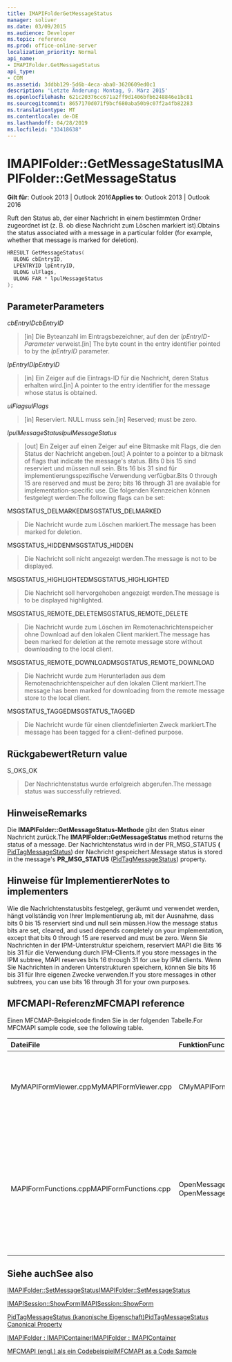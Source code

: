 ```yaml
---
title: IMAPIFolderGetMessageStatus
manager: soliver
ms.date: 03/09/2015
ms.audience: Developer
ms.topic: reference
ms.prod: office-online-server
localization_priority: Normal
api_name:
- IMAPIFolder.GetMessageStatus
api_type:
- COM
ms.assetid: 3ddbb129-5d6b-4eca-aba0-3620609ed0c1
description: 'Letzte Änderung: Montag, 9. März 2015'
ms.openlocfilehash: 621c20376cc671a2ff9d1406bfb6248846e1bc81
ms.sourcegitcommit: 8657170d071f9bcf680aba50b9c07f2a4fb82283
ms.translationtype: MT
ms.contentlocale: de-DE
ms.lasthandoff: 04/28/2019
ms.locfileid: "33418638"
---
```

# <a name="imapifoldergetmessagestatus"></a><span data-ttu-id="cee7b-103">IMAPIFolder::GetMessageStatus</span><span class="sxs-lookup"><span data-stu-id="cee7b-103">IMAPIFolder::GetMessageStatus</span></span>

  
  
<span data-ttu-id="cee7b-104">**Gilt für**: Outlook 2013 | Outlook 2016</span><span class="sxs-lookup"><span data-stu-id="cee7b-104">**Applies to**: Outlook 2013 | Outlook 2016</span></span> 
  
<span data-ttu-id="cee7b-105">Ruft den Status ab, der einer Nachricht in einem bestimmten Ordner zugeordnet ist (z. B. ob diese Nachricht zum Löschen markiert ist).</span><span class="sxs-lookup"><span data-stu-id="cee7b-105">Obtains the status associated with a message in a particular folder (for example, whether that message is marked for deletion).</span></span>
  
```cpp
HRESULT GetMessageStatus(
  ULONG cbEntryID,
  LPENTRYID lpEntryID,
  ULONG ulFlags,
  ULONG FAR * lpulMessageStatus
);
```

## <a name="parameters"></a><span data-ttu-id="cee7b-106">Parameter</span><span class="sxs-lookup"><span data-stu-id="cee7b-106">Parameters</span></span>

 <span data-ttu-id="cee7b-107">_cbEntryID_</span><span class="sxs-lookup"><span data-stu-id="cee7b-107">_cbEntryID_</span></span>
  
> <span data-ttu-id="cee7b-108">[in] Die Byteanzahl im Eintragsbezeichner, auf den der  _lpEntryID-Parameter_ verweist.</span><span class="sxs-lookup"><span data-stu-id="cee7b-108">[in] The byte count in the entry identifier pointed to by the  _lpEntryID_ parameter.</span></span> 
    
 <span data-ttu-id="cee7b-109">_lpEntryID_</span><span class="sxs-lookup"><span data-stu-id="cee7b-109">_lpEntryID_</span></span>
  
> <span data-ttu-id="cee7b-110">[in] Ein Zeiger auf die Eintrags-ID für die Nachricht, deren Status erhalten wird.</span><span class="sxs-lookup"><span data-stu-id="cee7b-110">[in] A pointer to the entry identifier for the message whose status is obtained.</span></span>
    
 <span data-ttu-id="cee7b-111">_ulFlags_</span><span class="sxs-lookup"><span data-stu-id="cee7b-111">_ulFlags_</span></span>
  
> <span data-ttu-id="cee7b-112">[in] Reserviert. NULL muss sein.</span><span class="sxs-lookup"><span data-stu-id="cee7b-112">[in] Reserved; must be zero.</span></span>
    
 <span data-ttu-id="cee7b-113">_lpulMessageStatus_</span><span class="sxs-lookup"><span data-stu-id="cee7b-113">_lpulMessageStatus_</span></span>
  
> <span data-ttu-id="cee7b-114">[out] Ein Zeiger auf einen Zeiger auf eine Bitmaske mit Flags, die den Status der Nachricht angeben.</span><span class="sxs-lookup"><span data-stu-id="cee7b-114">[out] A pointer to a pointer to a bitmask of flags that indicate the message's status.</span></span> <span data-ttu-id="cee7b-115">Bits 0 bis 15 sind reserviert und müssen null sein. Bits 16 bis 31 sind für implementierungsspezifische Verwendung verfügbar.</span><span class="sxs-lookup"><span data-stu-id="cee7b-115">Bits 0 through 15 are reserved and must be zero; bits 16 through 31 are available for implementation-specific use.</span></span> <span data-ttu-id="cee7b-116">Die folgenden Kennzeichen können festgelegt werden:</span><span class="sxs-lookup"><span data-stu-id="cee7b-116">The following flags can be set:</span></span>
    
<span data-ttu-id="cee7b-117">MSGSTATUS_DELMARKED</span><span class="sxs-lookup"><span data-stu-id="cee7b-117">MSGSTATUS_DELMARKED</span></span> 
  
> <span data-ttu-id="cee7b-118">Die Nachricht wurde zum Löschen markiert.</span><span class="sxs-lookup"><span data-stu-id="cee7b-118">The message has been marked for deletion.</span></span>
    
<span data-ttu-id="cee7b-119">MSGSTATUS_HIDDEN</span><span class="sxs-lookup"><span data-stu-id="cee7b-119">MSGSTATUS_HIDDEN</span></span> 
  
> <span data-ttu-id="cee7b-120">Die Nachricht soll nicht angezeigt werden.</span><span class="sxs-lookup"><span data-stu-id="cee7b-120">The message is not to be displayed.</span></span> 
    
<span data-ttu-id="cee7b-121">MSGSTATUS_HIGHLIGHTED</span><span class="sxs-lookup"><span data-stu-id="cee7b-121">MSGSTATUS_HIGHLIGHTED</span></span> 
  
> <span data-ttu-id="cee7b-122">Die Nachricht soll hervorgehoben angezeigt werden.</span><span class="sxs-lookup"><span data-stu-id="cee7b-122">The message is to be displayed highlighted.</span></span>
    
<span data-ttu-id="cee7b-123">MSGSTATUS_REMOTE_DELETE</span><span class="sxs-lookup"><span data-stu-id="cee7b-123">MSGSTATUS_REMOTE_DELETE</span></span> 
  
> <span data-ttu-id="cee7b-124">Die Nachricht wurde zum Löschen im Remotenachrichtenspeicher ohne Download auf den lokalen Client markiert.</span><span class="sxs-lookup"><span data-stu-id="cee7b-124">The message has been marked for deletion at the remote message store without downloading to the local client.</span></span>
    
<span data-ttu-id="cee7b-125">MSGSTATUS_REMOTE_DOWNLOAD</span><span class="sxs-lookup"><span data-stu-id="cee7b-125">MSGSTATUS_REMOTE_DOWNLOAD</span></span> 
  
> <span data-ttu-id="cee7b-126">Die Nachricht wurde zum Herunterladen aus dem Remotenachrichtenspeicher auf den lokalen Client markiert.</span><span class="sxs-lookup"><span data-stu-id="cee7b-126">The message has been marked for downloading from the remote message store to the local client.</span></span>
    
<span data-ttu-id="cee7b-127">MSGSTATUS_TAGGED</span><span class="sxs-lookup"><span data-stu-id="cee7b-127">MSGSTATUS_TAGGED</span></span> 
  
> <span data-ttu-id="cee7b-128">Die Nachricht wurde für einen clientdefinierten Zweck markiert.</span><span class="sxs-lookup"><span data-stu-id="cee7b-128">The message has been tagged for a client-defined purpose.</span></span>
    
## <a name="return-value"></a><span data-ttu-id="cee7b-129">Rückgabewert</span><span class="sxs-lookup"><span data-stu-id="cee7b-129">Return value</span></span>

<span data-ttu-id="cee7b-130">S_OK</span><span class="sxs-lookup"><span data-stu-id="cee7b-130">S_OK</span></span> 
  
> <span data-ttu-id="cee7b-131">Der Nachrichtenstatus wurde erfolgreich abgerufen.</span><span class="sxs-lookup"><span data-stu-id="cee7b-131">The message status was successfully retrieved.</span></span>
    
## <a name="remarks"></a><span data-ttu-id="cee7b-132">Hinweise</span><span class="sxs-lookup"><span data-stu-id="cee7b-132">Remarks</span></span>

<span data-ttu-id="cee7b-133">Die **IMAPIFolder::GetMessageStatus-Methode** gibt den Status einer Nachricht zurück.</span><span class="sxs-lookup"><span data-stu-id="cee7b-133">The **IMAPIFolder::GetMessageStatus** method returns the status of a message.</span></span> <span data-ttu-id="cee7b-134">Der Nachrichtenstatus wird in der PR_MSG_STATUS **(** [PidTagMessageStatus](pidtagmessagestatus-canonical-property.md)) der Nachricht gespeichert.</span><span class="sxs-lookup"><span data-stu-id="cee7b-134">Message status is stored in the message's **PR_MSG_STATUS** ([PidTagMessageStatus](pidtagmessagestatus-canonical-property.md)) property.</span></span> 
  
## <a name="notes-to-implementers"></a><span data-ttu-id="cee7b-135">Hinweise für Implementierer</span><span class="sxs-lookup"><span data-stu-id="cee7b-135">Notes to implementers</span></span>

<span data-ttu-id="cee7b-136">Wie die Nachrichtenstatusbits festgelegt, geräumt und verwendet werden, hängt vollständig von Ihrer Implementierung ab, mit der Ausnahme, dass bits 0 bis 15 reserviert sind und null sein müssen.</span><span class="sxs-lookup"><span data-stu-id="cee7b-136">How the message status bits are set, cleared, and used depends completely on your implementation, except that bits 0 through 15 are reserved and must be zero.</span></span> <span data-ttu-id="cee7b-137">Wenn Sie Nachrichten in der IPM-Unterstruktur speichern, reserviert MAPI die Bits 16 bis 31 für die Verwendung durch IPM-Clients.</span><span class="sxs-lookup"><span data-stu-id="cee7b-137">If you store messages in the IPM subtree, MAPI reserves bits 16 through 31 for use by IPM clients.</span></span> <span data-ttu-id="cee7b-138">Wenn Sie Nachrichten in anderen Unterstrukturen speichern, können Sie bits 16 bis 31 für Ihre eigenen Zwecke verwenden.</span><span class="sxs-lookup"><span data-stu-id="cee7b-138">If you store messages in other subtrees, you can use bits 16 through 31 for your own purposes.</span></span>
  
## <a name="mfcmapi-reference"></a><span data-ttu-id="cee7b-139">MFCMAPI-Referenz</span><span class="sxs-lookup"><span data-stu-id="cee7b-139">MFCMAPI reference</span></span>

<span data-ttu-id="cee7b-140">Einen MFCMAP-Beispielcode finden Sie in der folgenden Tabelle.</span><span class="sxs-lookup"><span data-stu-id="cee7b-140">For MFCMAPI sample code, see the following table.</span></span>
  
|<span data-ttu-id="cee7b-141">**Datei**</span><span class="sxs-lookup"><span data-stu-id="cee7b-141">**File**</span></span>|<span data-ttu-id="cee7b-142">**Funktion**</span><span class="sxs-lookup"><span data-stu-id="cee7b-142">**Function**</span></span>|<span data-ttu-id="cee7b-143">**Comment**</span><span class="sxs-lookup"><span data-stu-id="cee7b-143">**Comment**</span></span>|
|:-----|:-----|:-----|
|<span data-ttu-id="cee7b-144">MyMAPIFormViewer.cpp</span><span class="sxs-lookup"><span data-stu-id="cee7b-144">MyMAPIFormViewer.cpp</span></span>  <br/> |<span data-ttu-id="cee7b-145">CMyMAPIFormViewer::GetNextMessage</span><span class="sxs-lookup"><span data-stu-id="cee7b-145">CMyMAPIFormViewer::GetNextMessage</span></span>  <br/> |<span data-ttu-id="cee7b-146">MFCMAPI verwendet die **IMAPIFolder::GetMessageStatus-Methode,** um den Status der nächsten angezeigten Nachricht zu erhalten.</span><span class="sxs-lookup"><span data-stu-id="cee7b-146">MFCMAPI uses the **IMAPIFolder::GetMessageStatus** method to get the status of the next message to be displayed.</span></span>  <br/> |
|<span data-ttu-id="cee7b-147">MAPIFormFunctions.cpp</span><span class="sxs-lookup"><span data-stu-id="cee7b-147">MAPIFormFunctions.cpp</span></span>  <br/> |<span data-ttu-id="cee7b-148">OpenMessageNonModal und OpenMessageModal</span><span class="sxs-lookup"><span data-stu-id="cee7b-148">OpenMessageNonModal and OpenMessageModal</span></span>  <br/> |<span data-ttu-id="cee7b-149">MFCMAPI verwendet die **IMAPIFolder::GetMessageStatus-Methode,** um den Status der Nachricht zu erhalten, die angezeigt wird, um sie an die Formularanzeige zu übergeben, d. h. CMyMAPIFormViewer oder [IMAPISession::ShowForm](imapisession-showform.md).</span><span class="sxs-lookup"><span data-stu-id="cee7b-149">MFCMAPI uses the **IMAPIFolder::GetMessageStatus** method to get the status of the message to be displayed to pass to the form viewer, which is either CMyMAPIFormViewer or [IMAPISession::ShowForm](imapisession-showform.md).</span></span>  <br/> |
   
## <a name="see-also"></a><span data-ttu-id="cee7b-150">Siehe auch</span><span class="sxs-lookup"><span data-stu-id="cee7b-150">See also</span></span>



[<span data-ttu-id="cee7b-151">IMAPIFolder::SetMessageStatus</span><span class="sxs-lookup"><span data-stu-id="cee7b-151">IMAPIFolder::SetMessageStatus</span></span>](imapifolder-setmessagestatus.md)
  
[<span data-ttu-id="cee7b-152">IMAPISession::ShowForm</span><span class="sxs-lookup"><span data-stu-id="cee7b-152">IMAPISession::ShowForm</span></span>](imapisession-showform.md)
  
[<span data-ttu-id="cee7b-153">PidTagMessageStatus (kanonische Eigenschaft)</span><span class="sxs-lookup"><span data-stu-id="cee7b-153">PidTagMessageStatus Canonical Property</span></span>](pidtagmessagestatus-canonical-property.md)
  
[<span data-ttu-id="cee7b-154">IMAPIFolder : IMAPIContainer</span><span class="sxs-lookup"><span data-stu-id="cee7b-154">IMAPIFolder : IMAPIContainer</span></span>](imapifolderimapicontainer.md)


[<span data-ttu-id="cee7b-155">MFCMAPI (engl.) als ein Codebeispiel</span><span class="sxs-lookup"><span data-stu-id="cee7b-155">MFCMAPI as a Code Sample</span></span>](mfcmapi-as-a-code-sample.md)

